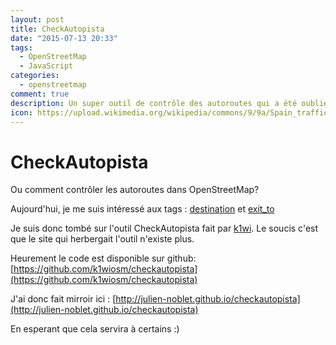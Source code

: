 ```yaml
---
layout: post
title: CheckAutopista
date: "2015-07-13 20:33"
tags:
  - OpenStreetMap
  - JavaScript
categories:
  - openstreetmap
comment: true
description: Un super outil de contrôle des autoroutes qui a été oublié par le temps mais qui est toujours fonctionnel! Il n'avait plus d'hebergeur alors j'ai fait un mirroir :)
icon: https://upload.wikimedia.org/wikipedia/commons/9/9a/Spain_traffic_signal_s1.svg
---
```

# CheckAutopista

Ou comment contrôler les autoroutes dans OpenStreetMap?

<!--more-->


Aujourd'hui, je me suis intéressé aux tags : [destination](http://wiki.openstreetmap.org/wiki/FR:Key:destination) et [exit_to](http://wiki.openstreetmap.org/wiki/Key:exit_to)

Je suis donc tombé sur l'outil CheckAutopista fait par [k1wi](http://www.openstreetmap.org/user/k1wi).
Le soucis c'est que le site qui herbergait l'outil n'existe plus.

Heurement le code est disponible sur github: [https://github.com/k1wiosm/checkautopista](https://github.com/k1wiosm/checkautopista)

J'ai donc fait mirroir ici : [http://julien-noblet.github.io/checkautopista](http://julien-noblet.github.io/checkautopista)

En esperant que cela servira à certains :)
